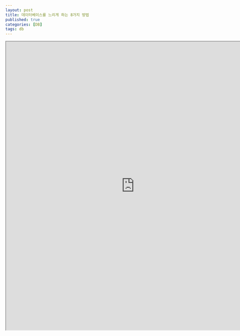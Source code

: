 ```yaml
---
layout: post
title: 데이터베이스를 느리게 하는 8가지 방법
published: true
categories: [DB]
tags: db
---
```

<iframe width="800" height="900" src="https://docs.google.com/document/d/e/2PACX-1vSOpLc-I09EMcTj_f2e_q8LaE2RFvZu2FFI8eX-fyXtEw_7PbEzndLWHjLgevxvxBEbpnlxNO3FVe-k/pub?embedded=true"></iframe>   
   